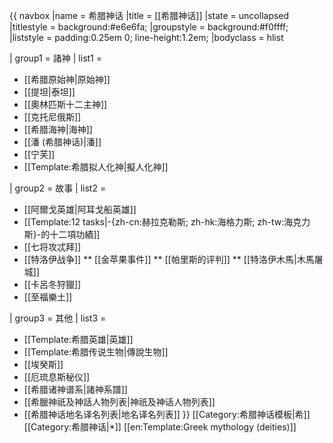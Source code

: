 {{ navbox
|name = 希腊神话
|title = [[希腊神话]]
|state = uncollapsed
|titlestyle = background:#e6e6fa;
|groupstyle = background:#f0ffff;
|liststyle = padding:0.25em 0; line-height:1.2em;
|bodyclass = hlist

| group1 = 諸神
| list1 = 
* [[希腊原始神|原始神]]
* [[提坦|泰坦]]
* [[奧林匹斯十二主神]]
* [[克托尼俄斯]]
* [[希腊海神|海神]]
* [[潘 (希腊神话)|潘]]
* [[宁芙]]
* [[Template:希腊拟人化神|擬人化神]]

| group2 = 故事
| list2 = 
* [[阿爾戈英雄|阿耳戈船英雄]]
* [[Template:12 tasks|-{zh-cn:赫拉克勒斯; zh-hk:海格力斯; zh-tw:海克力斯}-的十二項功績]]
* [[七将攻忒拜]]
* [[特洛伊战争]]
** [[金苹果事件]]
** [[帕里斯的评判]]
** [[特洛伊木馬|木馬屠城]]
* [[卡呂冬狩獵]]
* [[至福樂土]]

| group3 = 其他
| list3 = 
* [[Template:希腊英雄|英雄]]
* [[Template:希腊传说生物|傳說生物]]
* [[埃癸斯]]
* [[厄琉息斯秘仪]]
* [[希腊诸神谱系|諸神系譜]]
* [[希臘神祇及神話人物列表|神祇及神话人物列表]]
* [[希腊神话地名译名列表|地名译名列表]]
}}<noinclude>
[[Category:希腊神话模板|希]]
[[Category:希腊神话|*]]
[[en:Template:Greek mythology (deities)]]
</noinclude>